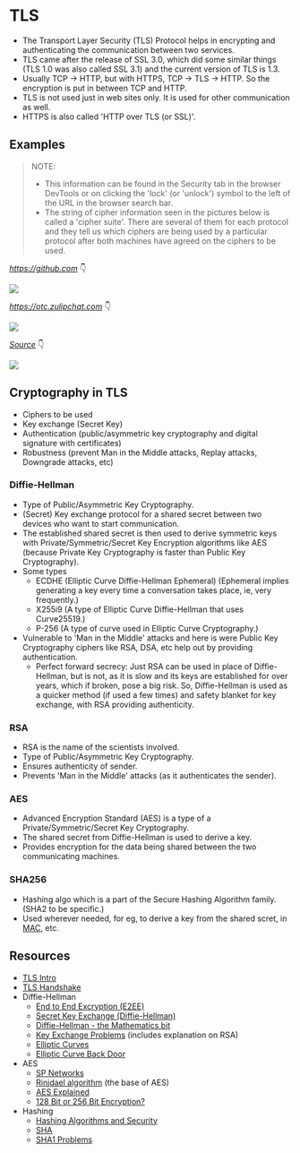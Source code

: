 # TLS

- The Transport Layer Security (TLS) Protocol helps in encrypting and authenticating the communication between two services.
- TLS came after the release of SSL 3.0, which did some similar things (TLS 1.0 was also called SSL 3.1) and the current version of TLS is 1.3.
- Usually TCP -> HTTP, but with HTTPS, TCP -> TLS -> HTTP. So the encryption is put in between TCP and HTTP.
- TLS is not used just in web sites only. It is used for other communication as well.
- HTTPS is also called 'HTTP over TLS (or SSL)'.


## Examples

> NOTE:
> - This information can be found in the Security tab in the browser DevTools or on clicking the 'lock' (or 'unlock') symbol to the left of the URL in the browser search bar.
> - The string of cipher information seen in the pictures below is called a 'cipher suite'. There are several of them for each protocol and they tell us which ciphers are being used by a particular protocol after both machines have agreed on the ciphers to be used.

*https://github.com* :point_down:

![](https://user-images.githubusercontent.com/50140864/102624600-3c5d0500-416a-11eb-9893-0b7ea946c2ba.png)

*https://otc.zulipchat.com* :point_down:

![](https://user-images.githubusercontent.com/50140864/102624926-bc836a80-416a-11eb-9a12-237e2af7a694.png)

[*Source*](https://youtu.be/86cQJ0MMses?t=65) :point_down:

![](https://user-images.githubusercontent.com/50140864/102624503-1cc5dc80-416a-11eb-8240-0a5219c2bc2b.png)


## Cryptography in TLS

- Ciphers to be used
- Key exchange (Secret Key)
- Authentication (public/asymmetric key cryptography and digital signature with certificates)
- Robustness (prevent Man in the Middle attacks, Replay attacks, Downgrade attacks, etc)

### Diffie-Hellman

- Type of Public/Asymmetric Key Cryptography.
- (Secret) Key exchange protocol for a shared secret between two devices who want to start communication.
- The established shared secret is then used to derive symmetric keys with Private/Symmetric/Secret Key Encryption algorithms like AES (because Private Key Cryptography is faster than Public Key Cryptography).
- Some types
  - ECDHE (Elliptic Curve Diffie-Hellman Ephemeral) (Ephemeral implies generating a key every time a conversation takes place, ie, very frequently.)
  - X255i9 (A type of Elliptic Curve Diffie-Hellman that uses Curve25519.)
  - P-256 (A type of curve used in Elliptic Curve Cryptography.)
- Vulnerable to 'Man in the Middle' attacks and here is were Public Key Cryptography ciphers like RSA, DSA, etc help out by providing authentication.
  - Perfect forward secrecy: Just RSA can be used in place of Diffie-Hellman, but is not, as it is slow and its keys are established for over years, which if broken, pose a big risk. So, Diffie-Hellman is used as a quicker method (if used a few times) and safety blanket for key exchange, with RSA providing authenticity.

### RSA

- RSA is the name of the scientists involved.
- Type of Public/Asymmetric Key Cryptography.
- Ensures authenticity of sender.
- Prevents 'Man in the Middle' attacks (as it authenticates the sender).

### AES

- Advanced Encryption Standard (AES) is a type of a Private/Symmetric/Secret Key Cryptography.
- The shared secret from Diffie-Hellman is used to derive a key.
- Provides encryption for the data being shared between the two communicating machines.

### SHA256

- Hashing algo which is a part of the Secure Hashing Algorithm family. (SHA2 to be specific.)
- Used wherever needed, for eg, to derive a key from the shared scret, in [MAC](https://www.youtube.com/watch?v=wlSG3pEiQdc), etc.


## Resources

- [TLS Intro](https://www.youtube.com/watch?v=0TLDTodL7Lc)
- [TLS Handshake](https://www.youtube.com/watch?v=86cQJ0MMses)
- Diffie-Hellman
  - [End to End Excryption (E2EE)](https://www.youtube.com/watch?v=jkV1KEJGKRA)
  - [Secret Key Exchange (Diffie-Hellman)](https://www.youtube.com/watch?v=NmM9HA2MQGI)
  - [Diffie-Hellman - the Mathematics bit](https://www.youtube.com/watch?v=Yjrfm_oRO0w)
  - [Key Exchange Problems](https://www.youtube.com/watch?v=vsXMMT2CqqE) (includes explanation on RSA)
  - [Elliptic Curves](https://www.youtube.com/watch?v=NF1pwjL9-DE)
  - [Elliptic Curve Back Door](https://www.youtube.com/watch?v=nybVFJVXbww)
- AES
  - [SP Networks](https://www.youtube.com/watch?v=DLjzI5dX8jc)
  - [Rinjdael algorithm](https://www.youtube.com/watch?v=VYech-c5Dic) (the base of AES)
  - [AES Explained](https://www.youtube.com/watch?v=O4xNJsjtN6E)
  - [128 Bit or 256 Bit Encryption?](https://www.youtube.com/watch?v=pgzWxOtk1zg)
- Hashing
  - [Hashing Algorithms and Security](https://www.youtube.com/watch?v=b4b8ktEV4Bg)
  - [SHA](https://www.youtube.com/watch?v=DMtFhACPnTY)
  - [SHA1 Problems](https://www.youtube.com/watch?v=f8ZP_1K2Y-U)
